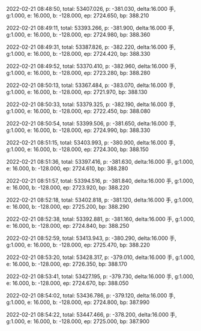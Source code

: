 2022-02-21 08:48:50, total: 53407.026, p: -381.030, delta:16.000 手, g:1.000, e: 16.000, b: -128.000, ep: 2724.650, bp: 388.210

2022-02-21 08:49:11, total: 53393.266, p: -381.900, delta:16.000 手, g:1.000, e: 16.000, b: -128.000, ep: 2724.980, bp: 388.360

2022-02-21 08:49:31, total: 53387.826, p: -382.220, delta:16.000 手, g:1.000, e: 16.000, b: -128.000, ep: 2724.420, bp: 388.330

2022-02-21 08:49:52, total: 53370.410, p: -382.960, delta:16.000 手, g:1.000, e: 16.000, b: -128.000, ep: 2723.280, bp: 388.280

2022-02-21 08:50:13, total: 53367.484, p: -383.070, delta:16.000 手, g:1.000, e: 16.000, b: -128.000, ep: 2721.970, bp: 388.130

2022-02-21 08:50:33, total: 53379.325, p: -382.190, delta:16.000 手, g:1.000, e: 16.000, b: -128.000, ep: 2722.450, bp: 388.080

2022-02-21 08:50:54, total: 53399.506, p: -381.650, delta:16.000 手, g:1.000, e: 16.000, b: -128.000, ep: 2724.990, bp: 388.330

2022-02-21 08:51:15, total: 53403.993, p: -380.900, delta:16.000 手, g:1.000, e: 16.000, b: -128.000, ep: 2724.300, bp: 388.150

2022-02-21 08:51:36, total: 53397.416, p: -381.630, delta:16.000 手, g:1.000, e: 16.000, b: -128.000, ep: 2724.610, bp: 388.280

2022-02-21 08:51:57, total: 53394.516, p: -381.840, delta:16.000 手, g:1.000, e: 16.000, b: -128.000, ep: 2723.920, bp: 388.220

2022-02-21 08:52:18, total: 53402.818, p: -381.120, delta:16.000 手, g:1.000, e: 16.000, b: -128.000, ep: 2725.200, bp: 388.290

2022-02-21 08:52:38, total: 53392.881, p: -381.160, delta:16.000 手, g:1.000, e: 16.000, b: -128.000, ep: 2724.840, bp: 388.250

2022-02-21 08:52:59, total: 53413.943, p: -380.290, delta:16.000 手, g:1.000, e: 16.000, b: -128.000, ep: 2725.470, bp: 388.220

2022-02-21 08:53:20, total: 53428.317, p: -379.010, delta:16.000 手, g:1.000, e: 16.000, b: -128.000, ep: 2726.350, bp: 388.170

2022-02-21 08:53:41, total: 53427.195, p: -379.730, delta:16.000 手, g:1.000, e: 16.000, b: -128.000, ep: 2724.670, bp: 388.050

2022-02-21 08:54:02, total: 53436.786, p: -379.120, delta:16.000 手, g:1.000, e: 16.000, b: -128.000, ep: 2724.800, bp: 387.990

2022-02-21 08:54:22, total: 53447.466, p: -378.200, delta:16.000 手, g:1.000, e: 16.000, b: -128.000, ep: 2725.000, bp: 387.900